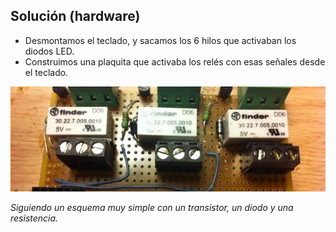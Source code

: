 ## Solución (hardware)

* Desmontamos el teclado, y sacamos los 6 hilos que activaban los diodos LED.
* Construimos una plaquita que activaba los relés con esas señales desde el teclado.

![Reles](media/reles.jpg "reles")

_Siguiendo un esquema muy simple con un transistor, un diodo y una resistencia._


